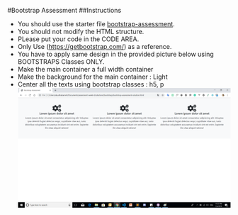 #Bootstrap Assessment
##Instructions
   - You should use the starter file [bootstrap-assessment](bootstrap-assessment.html).
   - You should not modify the HTML structure.
   - PLease put your code in the CODE AREA.
   - Only Use (https://getbootstrap.com/) as a reference.
   - You have to apply same design in the provided picture below using BOOTSTRAPS Classes ONLY.
   - Make the main container a full width container
   - Make the background for the main container : Light
   - Center all the texts using bootstrap classes :  h5, p
   ![Bootstrap](img/bootstrap.png)
